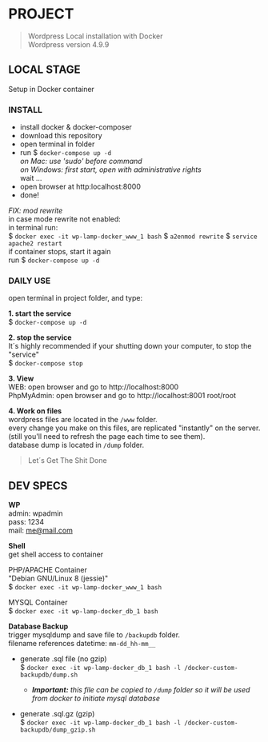 # PROJECT  
> Wordpress Local installation with Docker  
> Wordpress version 4.9.9

## LOCAL STAGE
Setup in Docker container

### INSTALL  
- install docker & docker-composer
- download this repository
- open terminal in folder
- run $ `docker-compose up -d`  
  *on Mac: use 'sudo' before command*  
  *on Windows: first start, open with administrative rights*   
  wait ...
- open browser at http:localhost:8000
- done!

_FIX: mod rewrite_  
in case mode rewrite not enabled:  
in terminal run:  
$ `docker exec -it wp-lamp-docker_www_1 bash`
$ `a2enmod rewrite`
$ `service apache2 restart`  
if container stops, start it again  
run $ `docker-compose up -d`  

  


### DAILY USE
open terminal in project folder, and type:

**1. start the service**  
$ `docker-compose up -d`

**2. stop the service**  
It´s highly recommended if your shutting down your computer, to stop the "service"  
$ `docker-compose stop`

**3. View**  
WEB: open browser and go to http://localhost:8000  
PhpMyAdmin: open browser and go to http://localhost:8001 root/root

**4. Work on files**  
wordpress files are located in the ```/www``` folder.  
every change you make on this files, are replicated "instantly" on the server. (still you'll need to refresh the page each time to see them).   
database dump is located in ```/dump``` folder.

> Let´s Get The Shit Done

## DEV SPECS

**WP**  
admin: wpadmin  
pass: 1234  
mail: me@mail.com 

**Shell**  
get shell access to container  

PHP/APACHE Container    
"Debian GNU/Linux 8 (jessie)"  
$ `docker exec -it wp-lamp-docker_www_1 bash`

MYSQL Container  
$ `docker exec -it wp-lamp-docker_db_1 bash`

**Database Backup**  
trigger mysqldump and save file to `/backupdb` folder.  
filename references datetime:  `mm-dd_hh-mm__`    

- generate .sql file (no gzip)  
$ `docker exec -it wp-lamp-docker_db_1 bash -l /docker-custom-backupdb/dump.sh`

    - *__Important:__ this file can be copied to `/dump` folder so it will be used from docker to initiate mysql database*

- generate .sql.gz (gzip)  
$ `docker exec -it wp-lamp-docker_db_1 bash -l /docker-custom-backupdb/dump_gzip.sh`














